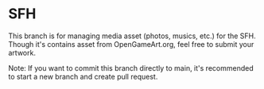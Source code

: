 # SFH

This branch is for managing media asset (photos, musics, etc.) for the SFH. Though it's contains asset from OpenGameArt.org, feel free to submit your artwork. 

Note: If you want to commit this branch directly to main, it's recommended to start a new branch and create pull request.
 
